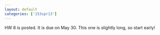 ```yaml
---
layout: default
categories: ['153spr13']
---
```


HW 8 is posted. It is due on May 30. This one is slightly long, so start early!
